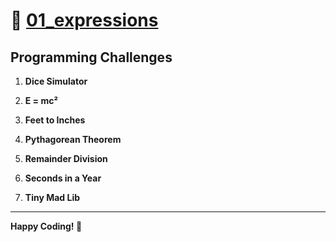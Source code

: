 # 🚀 [01_expressions](https://colab.research.google.com/github/aliza-moin18/Python_Homework_Project/blob/main/01_expressions.ipynb#scrollTo=65vYHEWrMiMy)

## Programming Challenges

1. **Dice Simulator**  
   
2. **E = mc²**  
 
3. **Feet to Inches**  
   
4. **Pythagorean Theorem**  

5. **Remainder Division**  
  
6. **Seconds in a Year**  
  
7. **Tiny Mad Lib**  
   
---
**Happy Coding! 🚀**
